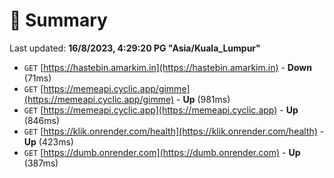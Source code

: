 # 📖 Summary
Last updated: **16/8/2023, 4:29:20 PG "Asia/Kuala_Lumpur"**

- `GET` [https://hastebin.amarkim.in](https://hastebin.amarkim.in) - **Down** (71ms)
- `GET` [https://memeapi.cyclic.app/gimme](https://memeapi.cyclic.app/gimme) - **Up** (981ms)
- `GET` [https://memeapi.cyclic.app](https://memeapi.cyclic.app) - **Up** (846ms)
- `GET` [https://klik.onrender.com/health](https://klik.onrender.com/health) - **Up** (423ms)
- `GET` [https://dumb.onrender.com](https://dumb.onrender.com) - **Up** (387ms)

